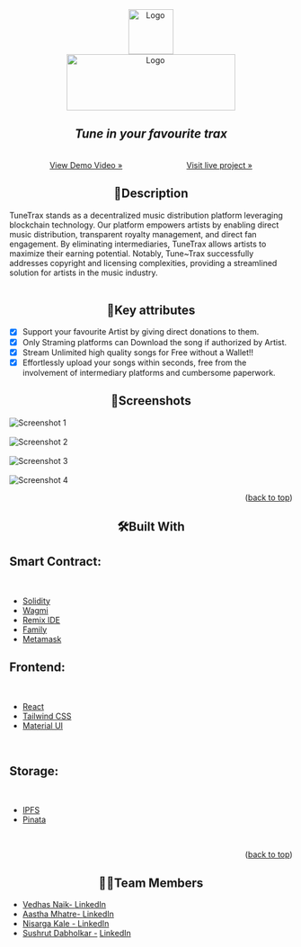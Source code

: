 <div align="center">
    <img src="https://res.cloudinary.com/dow2w1ps0/image/upload/v1709141770/Logo_of_music_website_kbor0i.png" alt="Logo" width="80" height="80">
</div>
<div align="center">
     <img src="https://res.cloudinary.com/dow2w1ps0/image/upload/v1709141611/new-website-name_ibtthi.png" alt="Logo" width="300" height="100">
  </a>

  <p align="center">
    <h2> <i>Tune in your favourite trax</i> </h2>
    <br />
    <a href="https://drive.google.com/file/d/1eM1_bsOOuC0Rusi3zYD-u6_Qb6hpMeoH/view?usp=sharing">View Demo Video »</a>&nbsp;&nbsp;&nbsp;&nbsp;&nbsp;&nbsp;&nbsp;&nbsp;&nbsp;&nbsp;&nbsp;&nbsp;&nbsp;&nbsp;&nbsp;&nbsp;&nbsp;&nbsp;&nbsp;&nbsp;&nbsp;&nbsp;&nbsp;&nbsp;&nbsp;&nbsp;&nbsp;&nbsp;
    <a href="https://tunetrax.vercel.app/">Visit live project »</a>
    
  </p>
</div>




<!-- ABOUT THE PROJECT -->
<h2 align="center">📝Description </h2>


TuneTrax stands as a decentralized music distribution platform leveraging blockchain technology. Our platform empowers artists by enabling direct music distribution, transparent royalty management, and direct fan engagement. By eliminating intermediaries, TuneTrax allows artists to maximize their earning potential. Notably, Tune~Trax successfully addresses copyright and licensing complexities, providing a streamlined solution for artists in the music industry.
<br/>
<br/>

<h2 align="center">🔮Key attributes</h2>

- [x] Support your favourite Artist by giving direct donations to them.
- [x] Only Straming platforms can Download the song if authorized by Artist.
- [x] Stream Unlimited high quality songs for Free without a Wallet!!
- [x] Effortlessly upload your songs within seconds, free from the involvement of intermediary platforms and cumbersome paperwork.

<h2 align="center">📱Screenshots</h2> 


![Screenshot 1][ss1-url]
<br/>
<br/>
![Screenshot 2][ss2-url]
<br/>
<br/>
![Screenshot 3][ss3-url]
<br/>
<br/>
![Screenshot 4][ss4-url]

<p align="right">(<a href="#readme-top">back to top</a>)</p>



<h2 align="center">🛠Built With</h2> 

## Smart Contract:
 <br/>
 
* [Solidity][Solidity-url]
* [Wagmi][Wagmi-url]
* [Remix IDE][Remix-url]
* [Family][Family-url]
* [Metamask][Metamask-url]
  <br/>
## Frontend:
 <br/>

* [React][React-url]
* [Tailwind CSS][Tailwind-url]
* [Material UI][matrerial-url]
 <br/>

## Storage:
 <br/>

* [IPFS][ipfs-url]
* [Pinata][pinata-url]
 <br/>
 






<p align="right">(<a href="#readme-top">back to top</a>)</p>
<h2 align="center">👨‍💻Team Members</h2> 


- [Vedhas Naik- ](https://github.com/NaikVedhas) [LinkedIn](https://www.linkedin.com/in/vedhas-naik-005378253/) 
- [Aastha Mhatre- ](https://github.com/Aastha2675) [LinkedIn](https://www.linkedin.com/in/aastha-mhatre-3226722b0/)
- [Nisarga Kale - ](https://github.com/Nemo-0904) [LinkedIn](https://www.linkedin.com/in/nisarga-kale-a35627258/) 
- [Sushrut Dabholkar -](https://github.com/Princy18Human) [LinkedIn](https://www.linkedin.com/in/sushrut-dabholkar-a465a5289/) 


<!-- MARKDOWN LINKS & IMAGES -->
<!-- https://www.markdownguide.org/basic-syntax/#reference-style-links -->
[React-url]: https://reactjs.org/
[Solidity-url]: https://soliditylang.org/
[Wagmi-url]: https://wagmi.sh/
[Family-url]: https://family.co/
[Metamask-url]: https://metamask.io/
[Tailwind-url]: https://tailwindcss.com/
[Remix-url]: https://remix-project.org/
[ipfs-url]: https://ipfs.tech/
[pinata-url]: https://www.pinata.cloud/
[matrerial-url]: https://mui.com/material-ui/
[ss1-url]: https://res.cloudinary.com/dow2w1ps0/image/upload/v1709271498/Screenshot_2024-03-01_110351_m5bvfq.png
[ss2-url]: https://res.cloudinary.com/dow2w1ps0/image/upload/v1709271497/Screenshot_2024-03-01_110225_t5wj2w.png
[ss3-url]: https://res.cloudinary.com/dow2w1ps0/image/upload/v1709271496/Screenshot_2024-03-01_110654_hclf1y.png
[ss4-url]: https://res.cloudinary.com/dow2w1ps0/image/upload/v1709271496/Screenshot_2024-03-01_110538_btjugy.png
